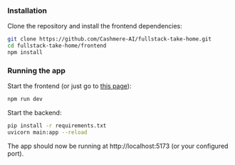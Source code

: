 ### Installation

Clone the repository and install the frontend dependencies:

```bash
git clone https://github.com/Cashmere-AI/fullstack-take-home.git
cd fullstack-take-home/frontend
npm install
```

### Running the app

Start the frontend (or just go to [this page](https://kamranmajid41.github.io/portfolio-cashmere/)):

```bash
npm run dev
```

Start the backend:

```bash
pip install -r requirements.txt
uvicorn main:app --reload
```

The app should now be running at http://localhost:5173 (or your configured port).
